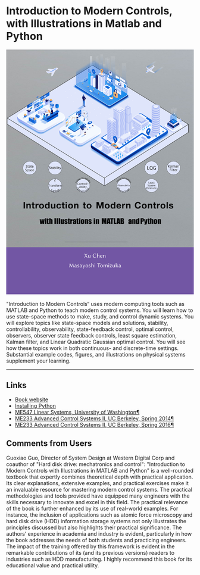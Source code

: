 # Introduction to Modern Controls, with Illustrations in Matlab and Python

![](/assets/images/frontcover.png)

"Introduction to Modern Controls“ uses modern computing tools such as MATLAB and Python to teach modern control systems. You will learn how to use state-space methods to make, study, and control dynamic systems. You will explore topics like state-space models and solutions, stability, controllability, observability, state-feedback control, optimal control, observers, observer state feedback controls, least square estimation, Kalman filter, and Linear Quadratic Gaussian optimal control. You will see how these topics work in both continuous- and discrete-time settings. Substantial example codes, figures, and illustrations on physical systems supplement your learning.

---

## Links

- [Book website](https://mcimp-book.github.io/mcimp/)
- [Installing Python](/_pages/how-to-install-python.md)
- [ME547 Linear Systems, University of Washington¶](https://faculty.washington.edu/chx/teaching/me547/)
- [ME233 Advanced Control Systems II, UC Berkeley, Spring 2014¶](https://faculty.washington.edu/chx/teaching/advcontrol2/)
- [ME233 Advanced Control Systems II, UC Berkeley, Spring 2016¶](https://berkeley-me233.github.io)

## Comments from Users
Guoxiao Guo, Director of System Design at Western Digital Corp and coauthor of "Hard disk drive: mechatronics and control": "Introduction to Modern Controls with Illustrations in MATLAB and Python" is a well-rounded textbook that expertly combines theoretical depth with practical application. Its clear explanations, extensive examples, and practical exercises make it an invaluable resource for mastering modern control systems. The practical methodologies and tools provided have equipped many engineers with the skills necessary to innovate and excel in this field. The practical relevance of the book is further enhanced by its use of real-world examples. For instance, the inclusion of applications such as atomic force microscopy and hard disk drive (HDD) information storage systems not only illustrates the principles discussed but also highlights their practical significance. The authors’ experience in academia and industry is evident, particularly in how the book addresses the needs of both students and practicing engineers. The impact of the training offered by this framework is evident in the remarkable contributions of its (and its previous versions) readers to industries such as HDD manufacturing. I highly recommend this book for its educational value and practical utility.

